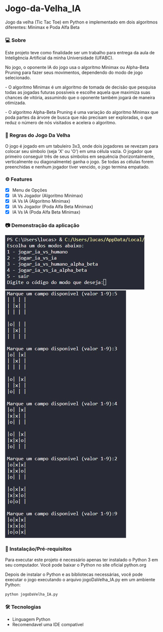 # Jogo-da-Velha_IA
Jogo da velha (Tic Tac Toe) em Python e implementado em dois algoritmos diferentes: Minimax e Poda Alfa Beta

### 💻 Sobre
<p>Este projeto teve como finalidade ser um trabalho para entrega da aula de Inteligência Artificial da minha Universidade (UFABC).</p>

<p>No jogo, o oponente IA do jogo usa o algoritmo Minimax ou Alpha-Beta Pruning para fazer seus movimentos, dependendo do modo de jogo selecionado.</p>

<p>- O algoritmo Minimax é um algoritmo de tomada de decisão que pesquisa todas as jogadas futuras possíveis e escolhe aquela que maximiza suas chances de vitória, assumindo que o oponente também jogará de maneira otimizada.</p>

<p>- O algoritmo Alpha-Beta Pruning é uma variação do algoritmo Minimax que poda partes da árvore de busca que não precisam ser exploradas, o que reduz o número de nós visitados e acelera o algoritmo.</p>

### 📖 Regras do Jogo Da Velha
<p>O jogo é jogado em um tabuleiro 3x3, onde dois jogadores se revezam para colocar seu símbolo (seja 'X' ou 'O') em uma célula vazia. O jogador que primeiro conseguir três de seus símbolos em sequência (horizontalmente, verticalmente ou diagonalmente) ganha o jogo. Se todas as células forem preenchidas e nenhum jogador tiver vencido, o jogo termina empatado.</p>

### ⚙️ Features
- [x] Menu de Opções
- [x] IA Vs Jogador (Algoritmo Minimax)
- [x] IA Vs IA (Algoritmo Minimax)
- [x] IA Vs Jogador (Poda Alfa Beta Minimax)
- [x] IA Vs IA (Poda Alfa Beta Minimax)

### 📷 Demonstração da aplicação
<img alt="Menu" src="/readme_images/menu.jpg"/>
<img alt="Singleplayer" src="/readme_images/gameplay.jpg"/>

### 🚀 Instalação/Pré-requisitos
<p>Para executar este projeto é necessário apenas ter instalado o Python 3 em seu computador. Você pode baixar o Python no site oficial python.org</p>
<p>Depois de instalar o Python e as bibliotecas necessárias, você pode executar o jogo executando o arquivo jogoDaVelha_IA.py em um ambiente Python:</p>


```
python jogoDaVelha_IA.py
```

### 🛠 Tecnologias
<UL>
  <LI>Linguagem Python</LI>
  <LI>Recomendavel uma IDE compativel</LI>
</UL>

